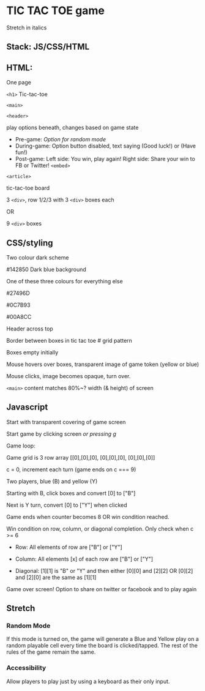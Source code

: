 # TIC TAC TOE game 
Stretch in italics
## Stack: JS/CSS/HTML

## HTML:
One page

`<h1>` Tic-tac-toe

`<main>`

`<header>`


play options beneath, changes based on game state
- Pre-game: *Option for random mode*
- During-game: Option button disabled, text saying (Good luck!) or (Have fun!)
- Post-game: Left side: You win, play again! Right side: Share your win to FB or Twitter! `<embed>`

`<article>`

tic-tac-toe board

3 `<div>`, row 1/2/3 with 3 `<div>` boxes each

OR

9 `<div>` boxes

## CSS/styling
Two colour dark scheme

#142850 Dark blue background

One of these three colours for everything else

#27496D

#0C7B93

#00A8CC


Header across top

Border between boxes in tic tac toe # grid pattern

Boxes empty initially

Mouse hovers over boxes, transparent image of game token (yellow or blue)

Mouse clicks, image becomes opaque, turn over.

`<main>` content matches 80%~? width (& height) of screen

## Javascript
Start with transparent covering of game screen

Start game by clicking screen *or pressing g*

Game loop:

Game grid is 3 row array [[0],[0],[0], [0],[0],[0], [0],[0],[0]]

c = 0, increment each turn (game ends on c === 9)

Two players, blue (B) and yellow (Y)

Starting with B, click boxes and convert [0] to ["B"]

Next is Y turn, convert [0] to ["Y"] when clicked

Game ends when counter becomes 8 OR win condition reached.

Win condition on row, column, or diagonal completion. Only check when c >= 6

- Row: All elements of row are ["B"] or ["Y"]

- Column: All elements [x] of each row are ["B"] or ["Y"]

- Diagonal: [1][1] is "B" or "Y" and then either [0][0] and [2][2] OR [0][2] and [2][0] are the same as [1][1]

Game over screen! Option to share on twitter or facebook and to play again

## Stretch

### Random Mode
If this mode is turned on, the game will generate a Blue and Yellow play on a random playable cell every time the board is clicked/tapped. The rest of the rules of the game remain the same. 
### Accessibility
Allow players to play just by using a keyboard as their only input. 